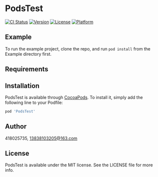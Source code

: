 # PodsTest

[![CI Status](https://img.shields.io/travis/418025735/PodsTest.svg?style=flat)](https://travis-ci.org/418025735/PodsTest)
[![Version](https://img.shields.io/cocoapods/v/PodsTest.svg?style=flat)](https://cocoapods.org/pods/PodsTest)
[![License](https://img.shields.io/cocoapods/l/PodsTest.svg?style=flat)](https://cocoapods.org/pods/PodsTest)
[![Platform](https://img.shields.io/cocoapods/p/PodsTest.svg?style=flat)](https://cocoapods.org/pods/PodsTest)

## Example

To run the example project, clone the repo, and run `pod install` from the Example directory first.

## Requirements

## Installation

PodsTest is available through [CocoaPods](https://cocoapods.org). To install
it, simply add the following line to your Podfile:

```ruby
pod 'PodsTest'
```

## Author

418025735, 13838103205@163.com

## License

PodsTest is available under the MIT license. See the LICENSE file for more info.
